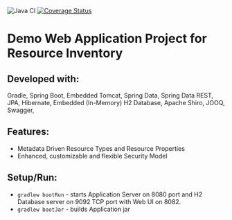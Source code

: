 ![Java CI](https://github.com/zzFluke/ResourceInventory/workflows/Java%20CI/badge.svg?branch=master) [![Coverage Status](https://coveralls.io/repos/github/zzFluke/ResourceInventory/badge.svg?branch=master)](https://coveralls.io/github/zzFluke/ResourceInventory?branch=master)

# Demo Web Application Project for Resource Inventory

## Developed with:
Gradle, Spring Boot, Embedded Tomcat, Spring Data, Spring Data REST, JPA, Hibernate, Embedded (In-Memory) H2 Database, Apache Shiro, JOOQ, Swagger, 

## Features:
- Metadata Driven Resource Types and Resource Properties
- Enhanced, customizable and flexible Security Model

## Setup/Run:
- `gradlew bootRun` - starts Application Server on 8080 port and H2 Database server on 9092 TCP port with Web UI on 8082.
- `gradlew bootJar` - builds Application jar
